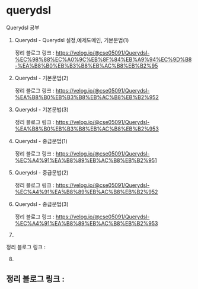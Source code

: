 # querydsl
Querydsl 공부


1. Querydsl - Querydsl 설정,예제도메인, 기본문법(1)
   
   정리 블로그 링크 : https://velog.io/@cse05091/Querydsl-%EC%98%88%EC%A0%9C%EB%8F%84%EB%A9%94%EC%9D%B8-%EA%B8%B0%EB%B3%B8%EB%AC%B8%EB%B2%95
2. Querydsl - 기본문법(2)

   정리 블로그 링크 : https://velog.io/@cse05091/Querydsl-%EA%B8%B0%EB%B3%B8%EB%AC%B8%EB%B2%952
3. Querydsl - 기본문법(3)

   정리 블로그 링크 : https://velog.io/@cse05091/Querydsl-%EA%B8%B0%EB%B3%B8%EB%AC%B8%EB%B2%953
4. Querydsl - 중급문법(1)

   정리 블로그 링크 : https://velog.io/@cse05091/Querydsl-%EC%A4%91%EA%B8%89%EB%AC%B8%EB%B2%951
5. Querydsl - 중급문법(2)
   
   정리 블로그 링크 : https://velog.io/@cse05091/Querydsl-%EC%A4%91%EA%B8%89%EB%AC%B8%EB%B2%952
6. Querydsl - 중급문법(3)
   
   정리 블로그 링크 : https://velog.io/@cse05091/Querydsl-%EC%A4%91%EA%B8%89%EB%AC%B8%EB%B2%953

7.
   
   정리 블로그 링크 :

8.
   
   정리 블로그 링크 :
-----------------------------------------------------------------------------------------------------------------------------------------------
